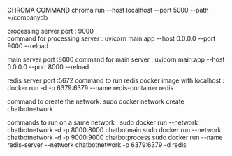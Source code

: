 CHROMA COMMAND
chroma run --host localhost --port 5000 --path ~/companydb

processing server port : 9000  
command for processing server : uvicorn main:app --host 0.0.0.0 --port 9000 --reload

main server port :8000
command for main server : uvicorn main:app --host 0.0.0.0 --port 8000 --reload

redis server port :5672
command to run redis docker image with localhost : docker run -d -p 6379:6379 --name redis-container redis


command to create the network:
sudo docker network create chatbotnetwork



commands to run on a same network :
sudo docker run --network chatbotnetwork  -d -p 8000:8000 chatbotmain
sudo docker run --network chatbotnetwork  -d -p 9000:9000 chatbotprocess
sudo docker run --name redis-server --network chatbotnetwork -p 6379:6379 -d redis



